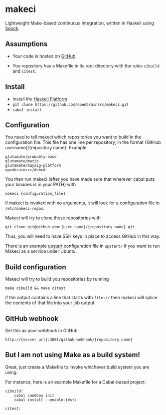 makeci
=========

Lightweight Make-based continuous integration, written in Haskell
using [Spock](http://hackage.haskell.org/package/Spock).

## Assumptions

* Your code is hosted on [GitHub](https://github.com)

* You repository has a Makefile in its root directory 
  with the rules `cibuild` and `citest`.

## Install

* Install the [Haskell Platform](http://www.haskell.org/platform/)
* `git clone https://github.com/openbrainsrc/makeci.git`
* `cabal install`

## Configuration

You need to tell makeci which repositories you want to build in the
configuration file. This file has one line per repository, in
the format {GitHub username}/{repository name}. Example:

```
glutamate/probably-base
glutamate/matio
glutamate/baysig-platform
openbrainsrc/debcd
```

You then run makeci (after you have made sure that wherever cabal puts
your binaries is in your PATH) with

```
makeci {configuration_file}
```

if makeci is invoked with no arguments, it will look for a
configuration file in `/etc/makeci-repos`.

Makeci will try to clone these repositories with 

```
git clone git@github.com:{user_name}/{repository_name}.git
```

Thus, you will need to have SSH keys in place to access GitHub in this
way.

There is an example [upstart](http://upstart.ubuntu.com/) configuration file
in `upstart/` if you want to run Makeci as a service under Ubuntu.

## Build configuration

Makeci will try to build you repositories by running

```
make cibuild && make citest
```

if the output contains a line that starts with `file://` then makeci
will splice the contents of that file into your job output.

## GitHub webhook

Set this as your webhook in GitHub:

```
http://{server_url}:3001/github-webhook/{repository_name}
```

## But I am not using Make as a build system!

Great, just create a Makefile to invoke whichever build system you are
using.

For instance, here is an example Makefile for a Cabal-based project:

```
cibuild:
	cabal sandbox init
	cabal install --enable-tests

citest:
```